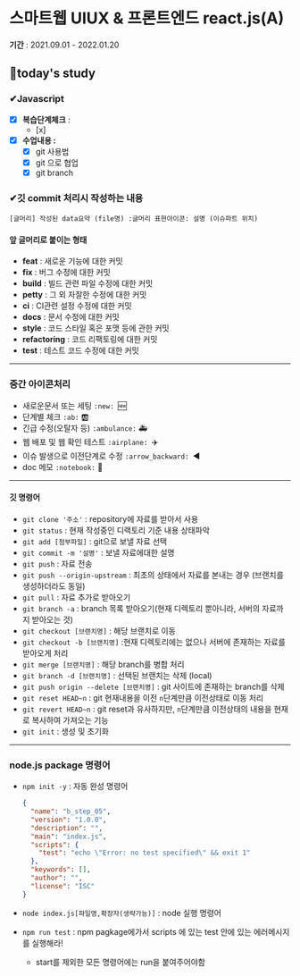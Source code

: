# 스마트웹 UIUX & 프론트엔드 react.js(A)

**기간** : 2021.09.01 - 2022.01.20

## 📌today's study



### ✔Javascript

- [x] **복습단계체크** : 
  - [x] 
- [x] **수업내용 :**
  - [x] git 사용법
  - [x] git 으로 협업
  - [x] git branch 

### ✔깃 commit 처리시 작성하는 내용

```
[글머리] 작성된 data요약 (file명) :글머리 표현아이콘: 설명 (이슈파트 위치)
```

#### 앞 글머리로 붙이는 형태

- **feat** : 새로운 기능에 대한 커밋
- **fix** : 버그 수정에 대한 커밋
- **build** : 빌드 관련 파일 수정에 대한 커밋
- **petty** : 그 외 자잘한 수정에 대한 커밋
- **ci** : CI관련 설정 수정에 대한 커밋
- **docs** : 문서 수정에 대한 커밋
- **style** : 코드 스타일 혹은 포맷 등에 관한 커밋
- **refactoring** : 코드 리팩토링에 대한 커밋
- **test** : 테스트 코드 수정에 대한 커밋

------

### 중간 아이콘처리

- 새로운문서 또는 세팅 `:new: `🆕
- 단계별 체크 `:ab:` 🆎
- 긴급 수정(오탈자 등) `:ambulance:` 🚑
- 웹 배포 및 웹 확인 테스트 `:airplane: `✈️
- 이슈 발생으로 이전단계로 수정 `:arrow_backward: `◀️
- doc 메모 `:notebook:` 📓

------

#### 깃 명령어

- `git clone '주소'` : repository에 자료를 받아서 사용
- `git status` : 현재 작성중인 디랙토리 기준 내용 상태파악
- `git add [첨부파일]` : git으로 보낼 자료 선택
- `git commit -m '설명'` : 보낼 자료에대한 설명
- `git push` : 자료 전송
- `git push --origin-upstream` : 최초의 상태에서 자료를 본내는 경우 (브랜치를 생성하더라도 동일)
- `git pull` : 자료 추가로 받아오기
- `git branch -a` : branch 목록 받아오기(현재 디렉토리 뿐아니라, 서버의 자료까지 받아오는 것)
- `git checkout [브랜치명]` : 해당 브랜치로 이동
- `git checkout -b [브랜치명]` :현재 디렉토리에는 없으나 서버에 존재하는 자료를 받아오게 처리
- `git merge [브랜치명]` : 해당 branch를 병합 처리
- `git branch -d [브랜치명]` : 선택된 브랜치는 삭제 (local)
- `git push origin --delete [브랜치명]` : git 사이트에 존재하는 branch를 삭제
- `git reset HEAD~n` : git 현재내용을 이전 `n`단계만큼 이전상태로 이동 처리
- `git revert HEAD~n` : git reset과 유사하지만, `n`단계만큼 이전상태의 내용을 현재로 복사하여 가져오는 기능
- `git init` : 생성 및 초기화



---

### node.js package 명령어

- `npm init -y`  : 자동 완성 명령어

  ```json
  {
    "name": "b_step_05",
    "version": "1.0.0",
    "description": "",
    "main": "index.js",
    "scripts": {
      "test": "echo \"Error: no test specified\" && exit 1"
    },
    "keywords": [],
    "author": "",
    "license": "ISC"
  }
  ```

- `node index.js[파일명,확장자(생략가능)]` : node 실행 명령어

- `npm run test` : npm pagkage에가서 scripts 에 있는 test 안에 있는 에러메시지를 실행해라! 

  - start를 제외한 모든 명령어에는 run을 붙여주어야함

